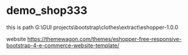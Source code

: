 # demo_shop333

this is path
G:\GUI projects\bootstrap\clothes\extract\eshopper-1.0.0

website
https://themewagon.com/themes/eshopper-free-responsive-bootstrap-4-e-commerce-website-template/
